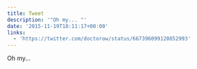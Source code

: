```yaml
---
title: Tweet
description: '"Oh my... "'
date: '2015-11-19T18:11:17+00:00'
links:
  - 'https://twitter.com/doctorow/status/667396099120852993'
---
```

Oh my... 
